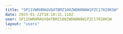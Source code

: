 ```yaml
---
title: "SP11VWRHMAGVQ4TBMZ100ZWDN0N8W1PZC17028KSW"
date: 2025-01-22T18:10:31.118Z
user: SP11VWRHMAGVQ4TBMZ100ZWDN0N8W1PZC17028KSW
layout: "users"
---
```

    